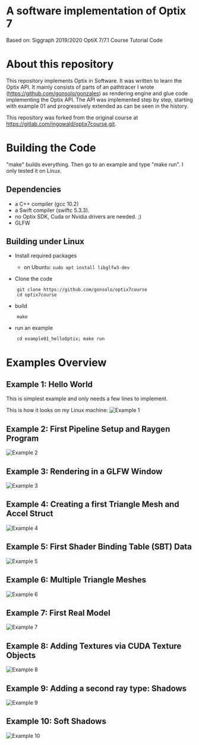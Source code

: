 # A software implementation of Optix 7

Based on: Siggraph 2019/2020 OptiX 7/7.1 Course Tutorial Code


# About this repository  

This repository implements Optix in Software. It was written to learn the Optix API.
It mainly consists of parts of an pathtracer I wrote (https://github.com/gonsolo/gonzales)
as rendering engine and glue code implementing the Optix API.
The API was implemented step by step, starting with example 01 and progressively extended
as can be seen in the history.

This repository was forked from the original course at https://gitlab.com/ingowald/optix7course.git.

# Building the Code

"make" builds everything. Then go to an example and type "make run".
I only tested it on Linux.

## Dependencies

- a C++ compiler (gcc 10.2)
- a Swift compiler (swiftc 5.3.3).
- no Optix SDK, Cuda or Nvidia drivers are needed. ;)
- GLFW

## Building under Linux

- Install required packages

    - on Ubuntu: `sudo apt install libglfw3-dev`

- Clone the code
```
    git clone https://github.com/gonsolo/optix7course
    cd optix7course
```

- build
```
    make
```

- run an example
```
    cd example01_helloOptix; make run
```

# Examples Overview
	
## Example 1: Hello World 

This is simplest example and only needs a few lines to implement.

This is how it looks on my Linux machine:
![Example 1](./example01_helloOptix/example.01.png)


## Example 2: First Pipeline Setup and Raygen Program

![Example 2](./example02_pipelineAndRayGen/example.02.png)


## Example 3: Rendering in a GLFW Window 

![Example 3](./example03_inGLFWindow/example.03.png)

## Example 4: Creating a first Triangle Mesh and Accel Struct 

![Example 4](./example04_firstTriangleMesh/example.04.png)

## Example 5: First Shader Binding Table (SBT) Data 

![Example 5](./example05_firstSBTData/example.05.png)

## Example 6: Multiple Triangle Meshes 

![Example 6](./example06_multipleObjects/example.06.png)

## Example 7: First Real Model

![Example 7](./example07_firstRealModel/example.07.png)

## Example 8: Adding Textures via CUDA Texture Objects

![Example 8](./example08_addingTextures/example.08.png)

## Example 9: Adding a second ray type: Shadows

![Example 9](./example09_shadowRays/example.09.png)

## Example 10: Soft Shadows

![Example 10](./example10_softShadows/example.10.png)

